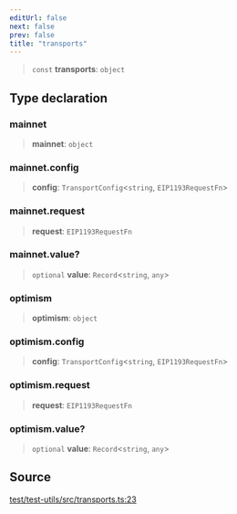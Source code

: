 ```yaml
---
editUrl: false
next: false
prev: false
title: "transports"
---
```


> `const` **transports**: `object`

## Type declaration

### mainnet

> **mainnet**: `object`

### mainnet.config

> **config**: `TransportConfig`\<`string`, `EIP1193RequestFn`\>

### mainnet.request

> **request**: `EIP1193RequestFn`

### mainnet.value?

> `optional` **value**: `Record`\<`string`, `any`\>

### optimism

> **optimism**: `object`

### optimism.config

> **config**: `TransportConfig`\<`string`, `EIP1193RequestFn`\>

### optimism.request

> **request**: `EIP1193RequestFn`

### optimism.value?

> `optional` **value**: `Record`\<`string`, `any`\>

## Source

[test/test-utils/src/transports.ts:23](https://github.com/evmts/tevm-monorepo/blob/main/test/test-utils/src/transports.ts#L23)
